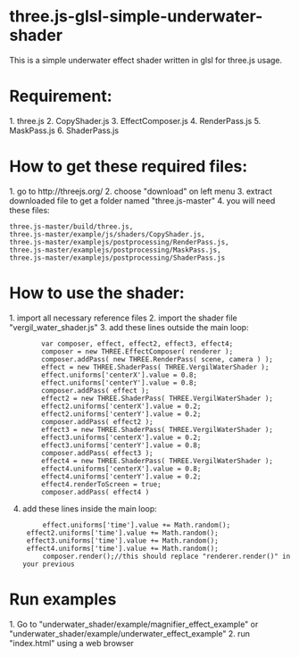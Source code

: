 # three.js-glsl-simple-underwater-shader
This is a simple underwater effect shader written in glsl for three.js usage.

<h1>Requirement:</h1>
1. three.js
2. CopyShader.js
3. EffectComposer.js
4. RenderPass.js
5. MaskPass.js
6. ShaderPass.js

<h1>How to get these required files:</h1>
1. go to http://threejs.org/
2. choose "download" on left menu
3. extract downloaded file to get a folder named "three.js-master"
4. you will need these files:

    three.js-master/build/three.js, 
    three.js-master/example/js/shaders/CopyShader.js, 
    three.js-master/examplejs/postprocessing/RenderPass.js, 
    three.js-master/examplejs/postprocessing/MaskPass.js, 
    three.js-master/examplejs/postprocessing/ShaderPass.js

<h1>How to use the shader:</h1>
1. import all necessary reference files
2. import the shader file "vergil_water_shader.js"
3. add these lines outside the main loop:

            var composer, effect, effect2, effect3, effect4;
            composer = new THREE.EffectComposer( renderer );
            composer.addPass( new THREE.RenderPass( scene, camera ) );
            effect = new THREE.ShaderPass( THREE.VergilWaterShader );
            effect.uniforms['centerX'].value = 0.8;
            effect.uniforms['centerY'].value = 0.8;
            composer.addPass( effect );
            effect2 = new THREE.ShaderPass( THREE.VergilWaterShader );
            effect2.uniforms['centerX'].value = 0.2;
            effect2.uniforms['centerY'].value = 0.2;
            composer.addPass( effect2 );
            effect3 = new THREE.ShaderPass( THREE.VergilWaterShader );
            effect3.uniforms['centerX'].value = 0.2;
            effect3.uniforms['centerY'].value = 0.8;
            composer.addPass( effect3 );
            effect4 = new THREE.ShaderPass( THREE.VergilWaterShader );
            effect4.uniforms['centerX'].value = 0.8;
            effect4.uniforms['centerY'].value = 0.2;
            effect4.renderToScreen = true;
            composer.addPass( effect4 )
            
            
4. add these lines inside the main loop:

	    	effect.uniforms['time'].value += Math.random();
		effect2.uniforms['time'].value += Math.random();
		effect3.uniforms['time'].value += Math.random();
		effect4.uniforms['time'].value += Math.random();
	    	composer.render();//this should replace "renderer.render()" in your previous
            
<h1>Run examples</h1>
1. Go to "underwater_shader/example/magnifier_effect_example" or "underwater_shader/example/underwater_effect_example"
2. run "index.html" using a web browser


